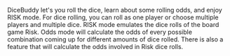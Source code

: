 DiceBuddy let's you roll the dice, learn about some rolling odds, and enjoy RISK mode.
For dice rolling, you can roll as one player or choose multiple players and multiple dice. 
RISK mode emulates the dice rolls of the board game Risk. Odds mode will calculate the odds
of every possible combination coming up for different amounts of dice rolled. There is also
a feature that will calculate the odds involved in Risk dice rolls.